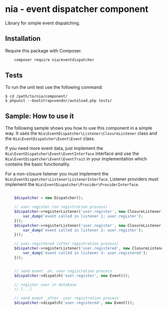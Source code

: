 # nia - event dispatcher component

Library for simple event dispatching.

## Installation

Require this package with Composer.

```bash
	composer require nia/eventdispatcher
```

## Tests
To run the unit test use the following command:

    $ cd /path/to/nia/component/
    $ phpunit --bootstrap=vendor/autoload.php tests/

## Sample: How to use it
The following sample shows you how to use this component in a simple way. It uses the `Nia\EventDispatcher\Listener\ClosureListener` class and the `Nia\EventDispatcher\Event\Event` class.

If you need more event data, just implement the `Nia\EventDispatcher\Event\EventInterface` interface and use the `Nia\EventDispatcher\Event\EventTrait` in your implementation which contains the basic functionality.

For a non-closure listener you must implement the `Nia\EventDispatcher\Listener\ListenerInterface`. Listener providers must implement the `Nia\EventDispatcher\Provider\ProviderInterface`.

```php

    $dispatcher = new Dispatcher();

    // user.register (on registration process)
    $dispatcher->registerListener('user.register', new ClosureListener(function(EventInterface $event) {
        var_dump('event called in listener 1: user.register');
    }));
    $dispatcher->registerListener('user.register', new ClosureListener(function(EventInterface $event) {
        var_dump('event called in listener 2: user.register');
    }));

    // user.registered (after registration process)
    $dispatcher->registerListener('user.registered', new ClosureListener(function(EventInterface $event) {
        var_dump('event called in listener 3: user.registered');
    }));


    // send event _on_ user registration process
    $dispatcher->dispatch('user.register', new Event());

    // register user in database
    // [...]

    // send event _after_ user registration process
    $dispatcher->dispatch('user.registered', new Event());
```
